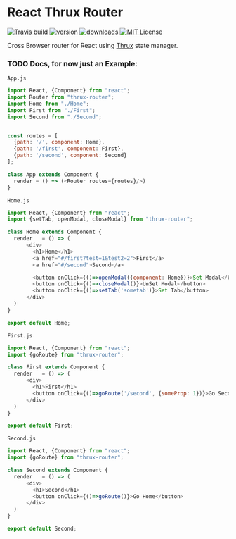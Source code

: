 # React Thrux Router

[![Travis build](https://img.shields.io/travis/Thram/react-thrux-router.svg?style=flat-square)](https://travis-ci.org/Thram/react-thrux-router)
[![version](https://img.shields.io/npm/v/react-thrux-router.svg?style=flat-square)](https://www.npmjs.com/package/react-thrux-router)
[![downloads](https://img.shields.io/npm/dt/react-thrux-router.svg?style=flat-square)](https://www.npmjs.com/package/react-thrux-router)
[![MIT License](https://img.shields.io/npm/l/react-thrux-router.svg?style=flat-square)](https://opensource.org/licenses/MIT)

Cross Browser router for React using [Thrux](https://github.com/Thram/thrux) state manager.

### TODO Docs, for now just an Example:

`App.js`

```javascript
import React, {Component} from "react";
import Router from "thrux-router";
import Home from "./Home";
import First from "./First";
import Second from "./Second";


const routes = [
  {path: '/', component: Home},
  {path: '/first', component: First},
  {path: '/second', component: Second}
];

class App extends Component {
  render = () => (<Router routes={routes}/>)
}
```


`Home.js`

```javascript
import React, {Component} from "react";
import {setTab, openModal, closeModal} from "thrux-router";

class Home extends Component {
  render   = () => (
      <div>
        <h1>Home</h1>
        <a href="#/first?test=1&test2=2">First</a>
        <a href="#/second">Second</a>

        <button onClick={()=>openModal({component: Home})}>Set Modal</button>
        <button onClick={()=>closeModal()}>UnSet Modal</button>
        <button onClick={()=>setTab('sometab')}>Set Tab</button>
      </div>
  )
}

export default Home;
```

`First.js`

```javascript
import React, {Component} from "react";
import {goRoute} from "thrux-router";

class First extends Component {
  render   = () => (
      <div>
        <h1>First</h1>
        <button onClick={()=>goRoute('/second', {someProp: 1})}>Go Second</button>
      </div>
  )
}

export default First;
```

`Second.js`

```javascript
import React, {Component} from "react";
import {goRoute} from "thrux-router";

class Second extends Component {
  render   = () => (
      <div>
        <h1>Second</h1>
        <button onClick={()=>goRoute()}>Go Home</button>
      </div>
  )
}

export default Second;
```
